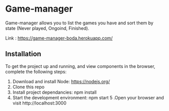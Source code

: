 # Game-manager

Game-manager allows you to list the games you have and sort them by state (Never played, Ongoind, Finished).

Link : https://game-manager-boda.herokuapp.com/

## Installation
To get the project up and running, and view components in the browser, complete the following steps:

  1. Download and install Node: https://nodejs.org/
  2. Clone this repo
  3. Install project dependancies: npm install
  4. Start the development environment: npm start
  5 .Open your browser and visit http://localhost:3000



